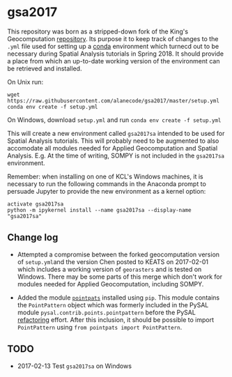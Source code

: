 # gsa2017

This repository was born as a stripped-down fork of the King's Geocomputation [repository](https://github.com/kingsgeocomp/geocomputation). Its purpose it to keep track of changes to the `.yml` file used for setting up a [conda](https://conda.io/docs/) environment which turnecd out to be necessary during Spatial Analysis tutorials in Spring 2018. It should provide a place from which an up-to-date working version of the environment can be retrieved and installed.

On Unix run:

```
wget https://raw.githubusercontent.com/alanecode/gsa2017/master/setup.yml
conda env create -f setup.yml
```

On Windows, download `setup.yml` and run `conda env create -f setup.yml`

This will create a new environment called `gsa2017sa` intended to be used for Spatial Analysis tutorials. This will probably need to be augmented to also accomodate all modules needed for Applied Geocomputation and Spatial Analysis. E.g. At the time of writing, SOMPY is not included in the `gsa2017sa` environment. 

Remember: when installing on one of KCL's Windows machines, it is necessary to run the following commands in the Anaconda prompt to persuade Jupyter to provide the new environment as a kernel option:

```
activate gsa2017sa
python -m ipykernel install --name gsa2017sa --display-name "gsa2017sa"
```

## Change log
- Attempted a compromise between the forked geocomputation version of `setup.yml`and the version Chen posted to KEATS on 2017-02-01 which includes a working version of `georasters` and is tested on Windows. There may be some parts of this merge which don't work for modules needed for Applied Geocomputation, including SOMPY.

- Added the module [`pointpats`](https://github.com/pysal/pointpats) installed using `pip`. This module contains the `PointPattern` object which was formerly included in the PySAL module `pysal.contrib.points.pointpattern` before the PySAL [refactoring](https://github.com/pysal/pysal/wiki/PEP-13:-Refactor-PySAL-Using-Submodules) effort. After this inclusion, it should be possible to import `PointPattern` using `from pointpats import PointPattern`.

## TODO
- 2017-02-13 Test `gsa2017sa` on Windows



